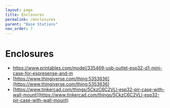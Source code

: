 ```yaml
---
layout: page
title: Enclosures
permalink: /enclosures
parent: "Base Stations"
nav_order: 7
---
```


# Enclosures

* <https://www.printables.com/model/335469-usb-outlet-esp32-d1-mini-case-for-espresense-and-m>
* [https://www.thingiverse.com/thing:5353636](https://www.thingiverse.com/thing:5353636)
* [https://www.tinkercad.com/things/5CkzC6C2VLl-esp32-pir-case-with-wall-mount](https://www.tinkercad.com/things/5CkzC6C2VLl-esp32-pir-case-with-wall-mount)
